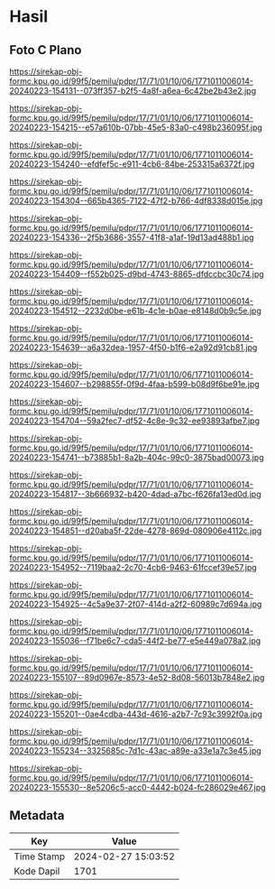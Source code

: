# Hasil

## Foto C Plano

https://sirekap-obj-formc.kpu.go.id/99f5/pemilu/pdpr/17/71/01/10/06/1771011006014-20240223-154131--073ff357-b2f5-4a8f-a6ea-6c42be2b43e2.jpg

https://sirekap-obj-formc.kpu.go.id/99f5/pemilu/pdpr/17/71/01/10/06/1771011006014-20240223-154215--e57a610b-07bb-45e5-83a0-c498b236095f.jpg

https://sirekap-obj-formc.kpu.go.id/99f5/pemilu/pdpr/17/71/01/10/06/1771011006014-20240223-154240--efdfef5c-e911-4cb6-84be-253315a6372f.jpg

https://sirekap-obj-formc.kpu.go.id/99f5/pemilu/pdpr/17/71/01/10/06/1771011006014-20240223-154304--665b4365-7122-47f2-b766-4df8338d015e.jpg

https://sirekap-obj-formc.kpu.go.id/99f5/pemilu/pdpr/17/71/01/10/06/1771011006014-20240223-154336--2f5b3686-3557-41f8-a1af-19d13ad488b1.jpg

https://sirekap-obj-formc.kpu.go.id/99f5/pemilu/pdpr/17/71/01/10/06/1771011006014-20240223-154409--f552b025-d9bd-4743-8865-dfdccbc30c74.jpg

https://sirekap-obj-formc.kpu.go.id/99f5/pemilu/pdpr/17/71/01/10/06/1771011006014-20240223-154512--2232d0be-e61b-4c1e-b0ae-e8148d0b9c5e.jpg

https://sirekap-obj-formc.kpu.go.id/99f5/pemilu/pdpr/17/71/01/10/06/1771011006014-20240223-154639--a6a32dea-1957-4f50-b1f6-e2a92d91cb81.jpg

https://sirekap-obj-formc.kpu.go.id/99f5/pemilu/pdpr/17/71/01/10/06/1771011006014-20240223-154607--b298855f-0f9d-4faa-b599-b08d9f6be91e.jpg

https://sirekap-obj-formc.kpu.go.id/99f5/pemilu/pdpr/17/71/01/10/06/1771011006014-20240223-154704--59a2fec7-df52-4c8e-9c32-ee93893afbe7.jpg

https://sirekap-obj-formc.kpu.go.id/99f5/pemilu/pdpr/17/71/01/10/06/1771011006014-20240223-154741--b73885b1-8a2b-404c-99c0-3875bad00073.jpg

https://sirekap-obj-formc.kpu.go.id/99f5/pemilu/pdpr/17/71/01/10/06/1771011006014-20240223-154817--3b666932-b420-4dad-a7bc-f626fa13ed0d.jpg

https://sirekap-obj-formc.kpu.go.id/99f5/pemilu/pdpr/17/71/01/10/06/1771011006014-20240223-154851--d20aba5f-22de-4278-869d-080906e4112c.jpg

https://sirekap-obj-formc.kpu.go.id/99f5/pemilu/pdpr/17/71/01/10/06/1771011006014-20240223-154952--7119baa2-2c70-4cb6-9463-61fccef39e57.jpg

https://sirekap-obj-formc.kpu.go.id/99f5/pemilu/pdpr/17/71/01/10/06/1771011006014-20240223-154925--4c5a9e37-2f07-414d-a2f2-60989c7d694a.jpg

https://sirekap-obj-formc.kpu.go.id/99f5/pemilu/pdpr/17/71/01/10/06/1771011006014-20240223-155036--f71be6c7-cda5-44f2-be77-e5e449a078a2.jpg

https://sirekap-obj-formc.kpu.go.id/99f5/pemilu/pdpr/17/71/01/10/06/1771011006014-20240223-155107--89d0967e-8573-4e52-8d08-56013b7848e2.jpg

https://sirekap-obj-formc.kpu.go.id/99f5/pemilu/pdpr/17/71/01/10/06/1771011006014-20240223-155201--0ae4cdba-443d-4616-a2b7-7c93c3992f0a.jpg

https://sirekap-obj-formc.kpu.go.id/99f5/pemilu/pdpr/17/71/01/10/06/1771011006014-20240223-155234--3325685c-7d1c-43ac-a89e-a33e1a7c3e45.jpg

https://sirekap-obj-formc.kpu.go.id/99f5/pemilu/pdpr/17/71/01/10/06/1771011006014-20240223-155530--8e5206c5-acc0-4442-b024-fc286029e467.jpg


## Metadata

| Key        | Value               |
| ---------- | ------------------- |
| Time Stamp | 2024-02-27 15:03:52 |
| Kode Dapil | 1701                |



